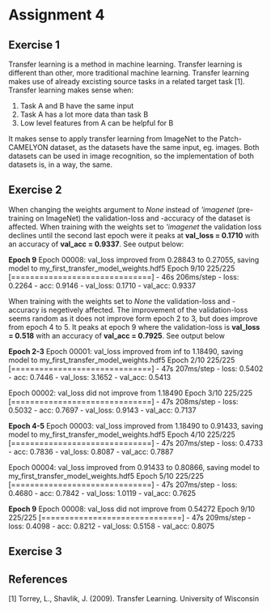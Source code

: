 # Assignment 4
## Exercise 1
Transfer learning is a method in machine learning. Transfer learning is different than other, more traditional machine learning. Transfer learning makes use of already excisting source tasks in a related target task [1]. Transfer learning makes sense when:
  1. Task A and B have the same input
  2. Task A has a lot more data than task B
  3. Low level features from A can be helpful for B

It makes sense to apply transfer learning from ImageNet to the Patch-CAMELYON dataset, as the datasets have the same input, eg. images. Both datasets can be used in image recognition, so the implementation of both datasets is, in a way, the same. 

## Exercise 2
When changing the weights argument to *None* instead of *'imagenet* (pre-training on ImageNet) the validation-loss and -accuracy of the dataset is affected. When training with the weights set to *'imagenet* the validation loss declines until the second last epoch were it peaks at  **val_loss = 0.1710** with an accuracy of **val_acc = 0.9337**. See output below:

  **Epoch 9**
  Epoch 00008: val_loss improved from 0.28843 to 0.27055, saving model to my_first_transfer_model_weights.hdf5
  Epoch 9/10
  225/225 [==============================] - 46s 206ms/step - loss: 0.2264 - acc: 0.9146 - val_loss: 0.1710 - val_acc: 0.9337

When training with the weights set to *None* the validation-loss and -accuracy is negetively affected. The improvement of the validation-loss seems random as it does not improve form epoch 2 to 3, but does improve from epoch 4 to 5. It peaks at epoch 9 where the validation-loss is **val_loss = 0.518** with an accuracy of **val_acc = 0.7925**. See output below

  **Epoch 2-3**
  Epoch 00001: val_loss improved from inf to 1.18490, saving model to my_first_transfer_model_weights.hdf5
  Epoch 2/10
  225/225 [==============================] - 47s 207ms/step - loss: 0.5402 - acc: 0.7446 - val_loss: 3.1652 - val_acc: 0.5413

  Epoch 00002: val_loss did not improve from 1.18490
  Epoch 3/10
  225/225 [==============================] - 47s 208ms/step - loss: 0.5032 - acc: 0.7697 - val_loss: 0.9143 - val_acc: 0.7137

  **Epoch 4-5**
  Epoch 00003: val_loss improved from 1.18490 to 0.91433, saving model to my_first_transfer_model_weights.hdf5
  Epoch 4/10
  225/225 [==============================] - 47s 207ms/step - loss: 0.4733 - acc: 0.7836 - val_loss: 0.8087 - val_acc: 0.7887

  Epoch 00004: val_loss improved from 0.91433 to 0.80866, saving model to my_first_transfer_model_weights.hdf5
  Epoch 5/10
  225/225 [==============================] - 47s 207ms/step - loss: 0.4680 - acc: 0.7842 - val_loss: 1.0119 - val_acc: 0.7625

  **Epoch 9**
  Epoch 00008: val_loss did not improve from 0.54272
  Epoch 9/10
  225/225 [==============================] - 47s 209ms/step - loss: 0.4098 - acc: 0.8212 - val_loss: 0.5158 - val_acc: 0.8075

## Exercise 3


## References

[1] Torrey, L., Shavlik, J. (2009). Transfer Learning. University of Wisconsin
